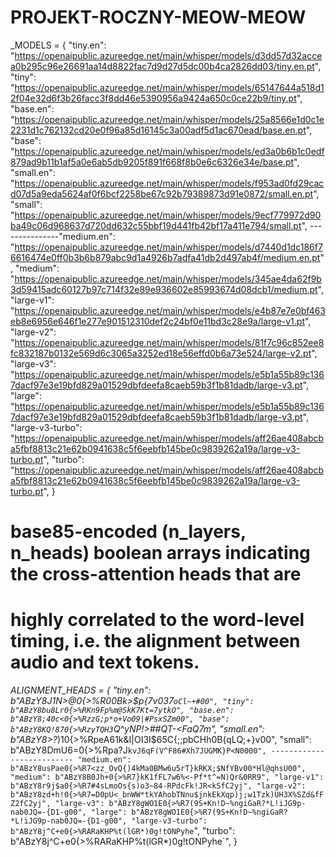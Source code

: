 # PROJEKT-ROCZNY-MEOW-MEOW
_MODELS = {
    "tiny.en": "https://openaipublic.azureedge.net/main/whisper/models/d3dd57d32accea0b295c96e26691aa14d8822fac7d9d27d5dc00b4ca2826dd03/tiny.en.pt",
    "tiny": "https://openaipublic.azureedge.net/main/whisper/models/65147644a518d12f04e32d6f3b26facc3f8dd46e5390956a9424a650c0ce22b9/tiny.pt",
    "base.en": "https://openaipublic.azureedge.net/main/whisper/models/25a8566e1d0c1e2231d1c762132cd20e0f96a85d16145c3a00adf5d1ac670ead/base.en.pt",
    "base": "https://openaipublic.azureedge.net/main/whisper/models/ed3a0b6b1c0edf879ad9b11b1af5a0e6ab5db9205f891f668f8b0e6c6326e34e/base.pt",
    "small.en": "https://openaipublic.azureedge.net/main/whisper/models/f953ad0fd29cacd07d5a9eda5624af0f6bcf2258be67c92b79389873d91e0872/small.en.pt",
    "small": "https://openaipublic.azureedge.net/main/whisper/models/9ecf779972d90ba49c06d968637d720dd632c55bbf19d441fb42bf17a411e794/small.pt",
    ---------------"medium.en": "https://openaipublic.azureedge.net/main/whisper/models/d7440d1dc186f76616474e0ff0b3b6b879abc9d1a4926b7adfa41db2d497ab4f/medium.en.pt",
    "medium": "https://openaipublic.azureedge.net/main/whisper/models/345ae4da62f9b3d59415adc60127b97c714f32e89e936602e85993674d08dcb1/medium.pt",
    "large-v1": "https://openaipublic.azureedge.net/main/whisper/models/e4b87e7e0bf463eb8e6956e646f1e277e901512310def2c24bf0e11bd3c28e9a/large-v1.pt",
    "large-v2": "https://openaipublic.azureedge.net/main/whisper/models/81f7c96c852ee8fc832187b0132e569d6c3065a3252ed18e56effd0b6a73e524/large-v2.pt",
    "large-v3": "https://openaipublic.azureedge.net/main/whisper/models/e5b1a55b89c1367dacf97e3e19bfd829a01529dbfdeefa8caeb59b3f1b81dadb/large-v3.pt",
    "large": "https://openaipublic.azureedge.net/main/whisper/models/e5b1a55b89c1367dacf97e3e19bfd829a01529dbfdeefa8caeb59b3f1b81dadb/large-v3.pt",
    "large-v3-turbo": "https://openaipublic.azureedge.net/main/whisper/models/aff26ae408abcba5fbf8813c21e62b0941638c5f6eebfb145be0c9839262a19a/large-v3-turbo.pt",
    "turbo": "https://openaipublic.azureedge.net/main/whisper/models/aff26ae408abcba5fbf8813c21e62b0941638c5f6eebfb145be0c9839262a19a/large-v3-turbo.pt",
}

# base85-encoded (n_layers, n_heads) boolean arrays indicating the cross-attention heads that are
# highly correlated to the word-level timing, i.e. the alignment between audio and text tokens.
_ALIGNMENT_HEADS = {
    "tiny.en": b"ABzY8J1N>@0{>%R00Bk>$p{7v037`oCl~+#00",
    "tiny": b"ABzY8bu8Lr0{>%RKn9Fp%m@SkK7Kt=7ytkO",
    "base.en": b"ABzY8;40c<0{>%RzzG;p*o+Vo09|#PsxSZm00",
    "base": b"ABzY8KQ!870{>%RzyTQH3`Q^yNP!>##QT-<FaQ7m",
    "small.en": b"ABzY8>?_)10{>%RpeA61k&I|OI3I$65C{;;pbCHh0B{qLQ;+}v00",
    "small": b"ABzY8DmU6=0{>%Rpa?J`kvJ6qF(V^F86#Xh7JUGMK}P<N0000",
   -------------------------- "medium.en": b"ABzY8usPae0{>%R7<zz_OvQ{)4kMa0BMw6u5rT}kRKX;$NfYBv00*Hl@qhsU00",
    "medium": b"ABzY8B0Jh+0{>%R7}kK1fFL7w6%<-Pf*t^=N)Qr&0RR9",
    "large-v1": b"ABzY8r9j$a0{>%R7#4sLmoOs{s)o3~84-RPdcFk!JR<kSfC2yj",
    "large-v2": b"ABzY8zd+h!0{>%R7=D0pU<_bnWW*tkYAhobTNnu$jnkEkXqp)j;w1Tzk)UH3X%SZd&fFZ2fC2yj",
    "large-v3": b"ABzY8gWO1E0{>%R7(9S+Kn!D~%ngiGaR?*L!iJG9p-nab0JQ=-{D1-g00",
    "large": b"ABzY8gWO1E0{>%R7(9S+Kn!D~%ngiGaR?*L!iJG9p-nab0JQ=-{D1-g00",
    "large-v3-turbo": b"ABzY8j^C+e0{>%RARaKHP%t(lGR*)0g!tONPyhe`",
    "turbo": b"ABzY8j^C+e0{>%RARaKHP%t(lGR*)0g!tONPyhe`",
}
